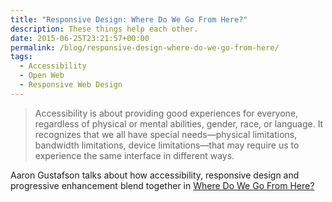 ```yaml
---
title: "Responsive Design: Where Do We Go From Here?"
description: These things help each other.
date: 2015-06-25T23:21:57+00:00
permalink: /blog/responsive-design-where-do-we-go-from-here/
tags:
  - Accessibility
  - Open Web
  - Responsive Web Design
---
```


> Accessibility is about providing good experiences for everyone, regardless of physical or mental abilities, gender, race, or language. It recognizes that we all have special needs—physical limitations, bandwidth limitations, device limitations—that may require us to experience the same interface in different ways.

Aaron Gustafson talks about how accessibility, responsive design and progressive enhancement blend together in [Where Do We Go From Here?](http://www.aaron-gustafson.com/notebook/where-do-we-go-from-here/)
